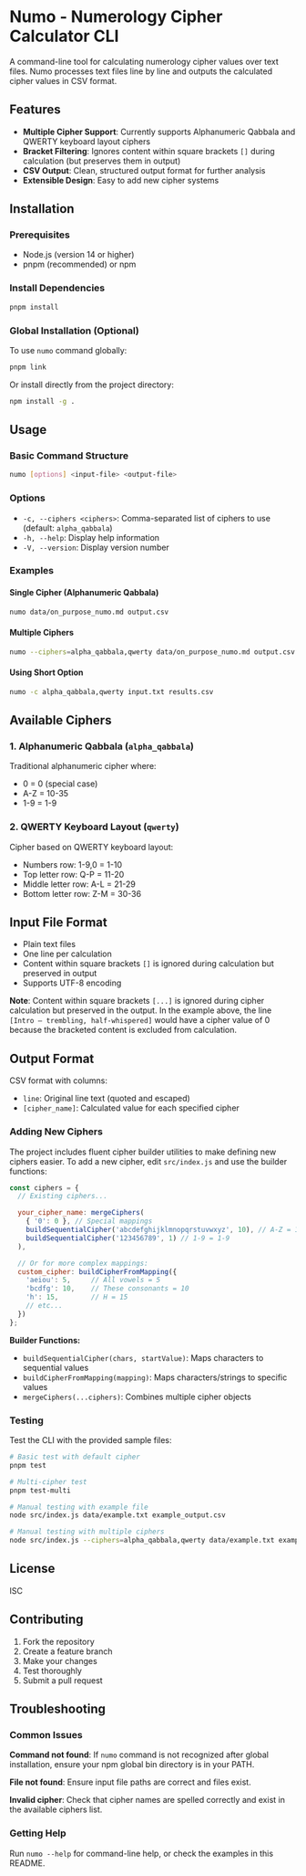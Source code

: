 # Numo - Numerology Cipher Calculator CLI

A command-line tool for calculating numerology cipher values over text files. Numo processes text files line by line and outputs the calculated cipher values in CSV format.

## Features

- **Multiple Cipher Support**: Currently supports Alphanumeric Qabbala and QWERTY keyboard layout ciphers
- **Bracket Filtering**: Ignores content within square brackets `[]` during calculation (but preserves them in output)
- **CSV Output**: Clean, structured output format for further analysis
- **Extensible Design**: Easy to add new cipher systems

## Installation

### Prerequisites
- Node.js (version 14 or higher)
- pnpm (recommended) or npm

### Install Dependencies
```bash
pnpm install
```

### Global Installation (Optional)
To use `numo` command globally:
```bash
pnpm link
```

Or install directly from the project directory:
```bash
npm install -g .
```

## Usage

### Basic Command Structure
```bash
numo [options] <input-file> <output-file>
```

### Options
- `-c, --ciphers <ciphers>`: Comma-separated list of ciphers to use (default: `alpha_qabbala`)
- `-h, --help`: Display help information
- `-V, --version`: Display version number

### Examples

#### Single Cipher (Alphanumeric Qabbala)
```bash
numo data/on_purpose_numo.md output.csv
```

#### Multiple Ciphers
```bash
numo --ciphers=alpha_qabbala,qwerty data/on_purpose_numo.md output.csv
```

#### Using Short Option
```bash
numo -c alpha_qabbala,qwerty input.txt results.csv
```

## Available Ciphers

### 1. Alphanumeric Qabbala (`alpha_qabbala`)
Traditional alphanumeric cipher where:
- 0 = 0 (special case)
- A-Z = 10-35
- 1-9 = 1-9

### 2. QWERTY Keyboard Layout (`qwerty`)
Cipher based on QWERTY keyboard layout:
- Numbers row: 1-9,0 = 1-10
- Top letter row: Q-P = 11-20
- Middle letter row: A-L = 21-29
- Bottom letter row: Z-M = 30-36

## Input File Format

- Plain text files
- One line per calculation
- Content within square brackets `[]` is ignored during calculation but preserved in output
- Supports UTF-8 encoding


**Note**: Content within square brackets `[...]` is ignored during cipher calculation but preserved in the output. In the example above, the line `[Intro – trembling, half-whispered]` would have a cipher value of 0 because the bracketed content is excluded from calculation.

## Output Format

CSV format with columns:
- `line`: Original line text (quoted and escaped)
- `[cipher_name]`: Calculated value for each specified cipher

### Adding New Ciphers

The project includes fluent cipher builder utilities to make defining new ciphers easier. To add a new cipher, edit `src/index.js` and use the builder functions:

```javascript
const ciphers = {
  // Existing ciphers...

  your_cipher_name: mergeCiphers(
    { '0': 0 }, // Special mappings
    buildSequentialCipher('abcdefghijklmnopqrstuvwxyz', 10), // A-Z = 10-35
    buildSequentialCipher('123456789', 1) // 1-9 = 1-9
  ),

  // Or for more complex mappings:
  custom_cipher: buildCipherFromMapping({
    'aeiou': 5,     // All vowels = 5
    'bcdfg': 10,    // These consonants = 10
    'h': 15,        // H = 15
    // etc...
  })
};
```

**Builder Functions:**
- `buildSequentialCipher(chars, startValue)`: Maps characters to sequential values
- `buildCipherFromMapping(mapping)`: Maps characters/strings to specific values
- `mergeCiphers(...ciphers)`: Combines multiple cipher objects

### Testing

Test the CLI with the provided sample files:

```bash
# Basic test with default cipher
pnpm test

# Multi-cipher test
pnpm test-multi

# Manual testing with example file
node src/index.js data/example.txt example_output.csv

# Manual testing with multiple ciphers
node src/index.js --ciphers=alpha_qabbala,qwerty data/example.txt example_output.csv
```

## License

ISC

## Contributing

1. Fork the repository
2. Create a feature branch
3. Make your changes
4. Test thoroughly
5. Submit a pull request

## Troubleshooting

### Common Issues

**Command not found**: If `numo` command is not recognized after global installation, ensure your npm global bin directory is in your PATH.

**File not found**: Ensure input file paths are correct and files exist.

**Invalid cipher**: Check that cipher names are spelled correctly and exist in the available ciphers list.

### Getting Help

Run `numo --help` for command-line help, or check the examples in this README.
